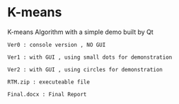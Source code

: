 # K-means
K-means Algorithm  with a simple demo built by Qt



    Ver0 : console version , NO GUI

    Ver1 : with GUI , using small dots for demonstration

    Ver2 : with GUI , using circles for demonstration

    RTM.zip : executeable file

    Final.docx : Final Report


